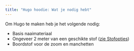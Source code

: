 ```yaml
---
title: "Hugo hoodie: Wat je nodig hebt"
---
```


Om Hugo te maken heb je het volgende nodig:

- Basis naaimateriaal
- Ongeveer 2 meter van een geschikte stof ([zie Stofopties](/docs/patterns/hugo/fabric))
- Boordstof voor de zoom en manchetten
